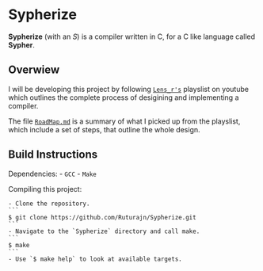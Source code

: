 # Sypherize

**Sypherize** (with an *S*) is a compiler written in C, for a C like language
called **Sypher**.

## Overwiew

I will be developing this project by following
[`Lens_r's`](https://www.youtube.com/playlist?list=PLysa8wRFCssxGKj_RxBWr3rwmjEYlJIpa)
playslist on youtube which outlines the complete process
of desigining and implementing a compiler.

The file [`RoadMap.md`](https://github.com/Ruturajn/Sypherize/blob/main/RoadMap.md)
is a summary of what I picked up from the playslist, which include a set of
steps, that outline the whole design.

## Build Instructions

Dependencies:
    - `GCC`
    - `Make`

Compiling this project:

    - Clone the repository.
    ```
    $ git clone https://github.com/Ruturajn/Sypherize.git
    ```
    - Navigate to the `Sypherize` directory and call make.
    ```
    $ make
    ```
    - Use `$ make help` to look at available targets.
